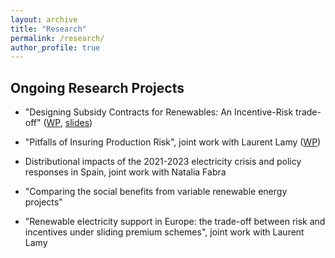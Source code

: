 ```yaml
---
layout: archive
title: "Research"
permalink: /research/
author_profile: true
---
```


Ongoing Research Projects
------

- "Designing Subsidy Contracts for Renewables: An Incentive-Risk trade-off" ([WP](http://c-leblanc.github.io/files/Contract_Design_Renewables_202309.pdf), [slides](http://c-leblanc.github.io/files/Contract_Design_Renewables_slides_202310.pdf))

- "Pitfalls of Insuring Production Risk", joint work with Laurent Lamy ([WP](http://c-leblanc.github.io/files/Contract_Design_Renewables_202309.pdf))

- Distributional impacts of the 2021-2023 electricity crisis and policy responses in Spain, joint work with Natalia Fabra

- "Comparing the social benefits from variable renewable energy projects"

- "Renewable electricity support in Europe: the trade-off between risk and incentives under sliding
premium schemes", joint work with Laurent Lamy
